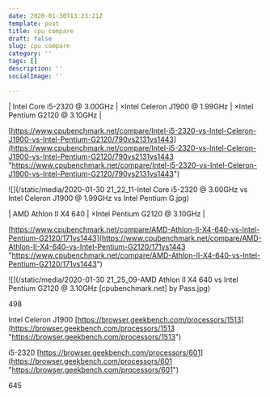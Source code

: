 ```yaml
---
date: 2020-01-30T13:23:21Z
template: post
title: cpu compare
draft: false
slug: cpu compare
category: ''
tags: []
description: ''
socialImage: ''

---
```

| Intel Core i5-2320 @ 3.00GHz | ×Intel Celeron J1900 @ 1.99GHz | ×Intel Pentium G2120 @ 3.10GHz |

[https://www.cpubenchmark.net/compare/Intel-i5-2320-vs-Intel-Celeron-J1900-vs-Intel-Pentium-G2120/790vs2131vs1443](https://www.cpubenchmark.net/compare/Intel-i5-2320-vs-Intel-Celeron-J1900-vs-Intel-Pentium-G2120/790vs2131vs1443 "https://www.cpubenchmark.net/compare/Intel-i5-2320-vs-Intel-Celeron-J1900-vs-Intel-Pentium-G2120/790vs2131vs1443")

![](/static/media/2020-01-30 21_22_11-Intel Core i5-2320 @ 3.00GHz vs Intel Celeron J1900 @ 1.99GHz vs Intel Pentium G.jpg)

| AMD Athlon II X4 640 | ×Intel Pentium G2120 @ 3.10GHz |

[https://www.cpubenchmark.net/compare/AMD-Athlon-II-X4-640-vs-Intel-Pentium-G2120/171vs1443](https://www.cpubenchmark.net/compare/AMD-Athlon-II-X4-640-vs-Intel-Pentium-G2120/171vs1443 "https://www.cpubenchmark.net/compare/AMD-Athlon-II-X4-640-vs-Intel-Pentium-G2120/171vs1443")

![](/static/media/2020-01-30 21_25_09-AMD Athlon II X4 640 vs Intel Pentium G2120 @ 3.10GHz \[cpubenchmark.net\] by Pass.jpg)

498

Intel Celeron J1900 [https://browser.geekbench.com/processors/1513](https://browser.geekbench.com/processors/1513 "https://browser.geekbench.com/processors/1513")

i5-2320 [https://browser.geekbench.com/processors/601](https://browser.geekbench.com/processors/601 "https://browser.geekbench.com/processors/601")

645